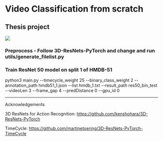 # Video Classification from scratch
## Thesis project

![](3D-ResNets-PyTorch-TimeCycle/master/figures/Multi-branch_network.png)



### Preprocess - Follow 3D-ResNets-PyTorch and change and run utils/generate_filelist.py


### Train ResNet 50 model on split 1 of HMDB-51

python3 main.py --timecycle_weight 25 --binary_class_weight 2 --annotation_path hmdb51_1.json --list hmdb_1.txt --result_path res50_bin_test --videoLen 3 --frame_gap 4 --predDistance 0 --gpu_id 0





_____________________________________________________________________________


Acknowledgements
 
3D ResNets for Action Recognition: https://github.com/kenshohara/3D-ResNets-PyTorch

TimeCycle: https://github.com/martinetoering/3D-ResNets-PyTorch-TimeCycle


